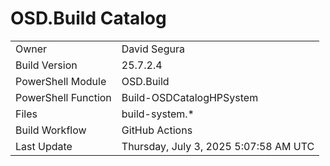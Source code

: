 ﻿# OSD.Build Catalog

| | |
|-|-|
| Owner | David Segura |
| Build Version | 25.7.2.4 |
| PowerShell Module | OSD.Build |
| PowerShell Function | Build-OSDCatalogHPSystem |
| Files | build-system.* |
| Build Workflow | GitHub Actions |
| Last Update | Thursday, July 3, 2025 5:07:58 AM UTC |

